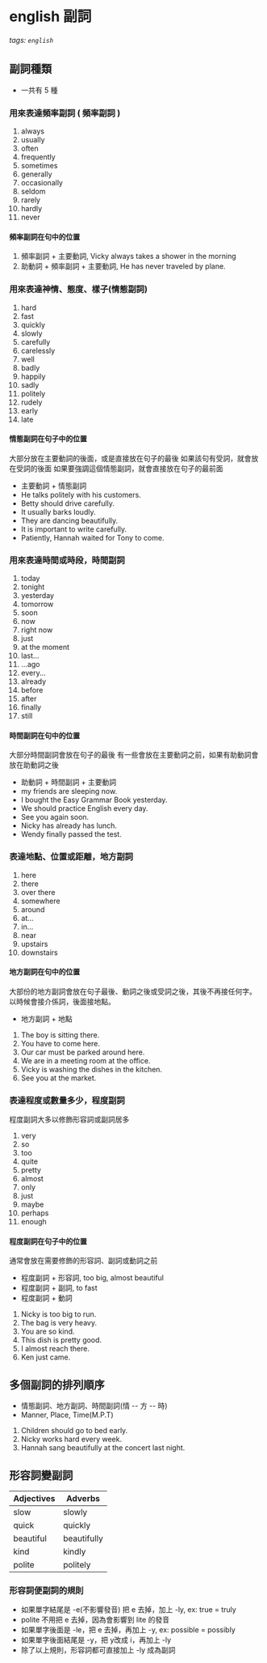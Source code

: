 # english 副詞
###### tags: `english`

## 副詞種類
- 一共有 5 種
### 用來表達頻率副詞 ( 頻率副詞 )
1. always
2. usually
3. often
4. frequently
5. sometimes
6. generally
7. occasionally
8. seldom
9. rarely
10. hardly
11. never
#### 頻率副詞在句中的位置
1. 頻率副詞 + 主要動詞, Vicky always takes a shower in the morning
2. 助動詞 + 頻率副詞 + 主要動詞, He has never traveled by plane.

### 用來表達神情、態度、樣子(情態副詞)
1. hard
2. fast
3. quickly
4. slowly
5. carefully
6. carelessly
7. well
8. badly
9. happily
10. sadly
11. politely
12. rudely
13. early
14. late
#### 情態副詞在句子中的位置
大部分放在主要動詞的後面，或是直接放在句子的最後
如果該句有受詞，就會放在受詞的後面
如果要強調這個情態副詞，就會直接放在句子的最前面
- 主要動詞 + 情態副詞
- He talks politely with his customers.
- Betty should drive carefully.
- It usually barks loudly.
- They are dancing beautifully.
- It is important to write carefully.
- Patiently, Hannah waited for Tony to come.

### 用來表達時間或時段，時間副詞
1. today
2. tonight
3. yesterday
4. tomorrow
5. soon
6. now
7. right now
8. just
9. at the moment
10. last...
11. ...ago
12. every...
13. already
14. before
15. after
16. finally
17. still

#### 時間副詞在句中的位置
大部分時間副詞會放在句子的最後
有一些會放在主要動詞之前，如果有助動詞會放在助動詞之後
- 助動詞 + 時間副詞 + 主要動詞
- my friends are sleeping now.
- I bought the Easy Grammar Book yesterday.
- We should practice English every day.
- See you again soon.
- Nicky has already has lunch.
- Wendy finally passed the test.

### 表達地點、位置或距離，地方副詞
1. here
2. there
3. over there
4. somewhere
5. around
6. at...
7. in...
8. near
9. upstairs
10. downstairs

#### 地方副詞在句中的位置
大部份的地方副詞會放在句子最後、動詞之後或受詞之後，其後不再接任何字。
以時候會接介係詞，後面接地點。
- 地方副詞 + 地點
1. The boy is sitting there.
2. You have to come here.
3. Our car must be parked around here.
4. We are in a meeting room at the office.
5. Vicky is washing the dishes in the kitchen.
6. See you at the market.

### 表達程度或數量多少，程度副詞
程度副詞大多以修飾形容詞或副詞居多
1. very
2. so
3. too
4. quite
5. pretty
6. almost
7. only
8. just
9. maybe
10. perhaps
11. enough

#### 程度副詞在句子中的位置
通常會放在需要修飾的形容詞、副詞或動詞之前
- 程度副詞 + 形容詞, too big, almost beautiful
- 程度副詞 + 副詞, to fast
- 程度副詞 + 動詞
1. Nicky is too big to run.
2. The bag is very heavy.
3. You are so kind.
4. This dish is pretty good.
5. I almost reach there.
6. Ken just came.

## 多個副詞的排列順序
- 情態副詞、地方副詞、時間副詞(情 -- 方 -- 時)
- Manner, Place, Time(M.P.T)
1. Children should go to bed early.
2. Nicky works hard every week.
3. Hannah sang beautifully at the concert last night.

## 形容詞變副詞
| Adjectives | Adverbs     |
| ---------- | ----------- |
| slow       | slowly      |
| quick      | quickly     |
| beautiful  | beautifully |
| kind       | kindly      |
| polite     | politely    |

### 形容詞便副詞的規則
- 如果單字結尾是 -e(不影響發音) 把 e 去掉，加上 -ly, ex: true = truly
- polite 不用把 e 去掉，因為會影響到 lite 的發音
- 如果單字後面是 -le，把 e 去掉，再加上 -y, ex: possible = possibly
- 如果單字後面結尾是 -y，把 y改成 i，再加上 -ly 
- 除了以上規則，形容詞都可直接加上 -ly 成為副詞